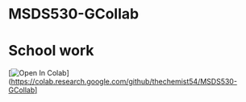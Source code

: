 # MSDS530-GCollab
# School work 
[![Open In Colab](https://colab.research.google.com/assets/colab-badge.svg)](https://colab.research.google.com/github/thechemist54/MSDS530-GCollab]
